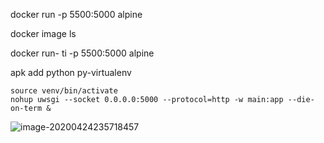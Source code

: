 docker run -p 5500:5000 alpine

docker image ls

docker run- ti -p 5500:5000 alpine

apk add python py-virtualenv



```
source venv/bin/activate
nohup uwsgi --socket 0.0.0.0:5000 --protocol=http -w main:app --die-on-term &
```

![image-20200424235718457](C:%5CUsers%5Cmulticampus%5CAppData%5CRoaming%5CTypora%5Ctypora-user-images%5Cimage-20200424235718457.png)

